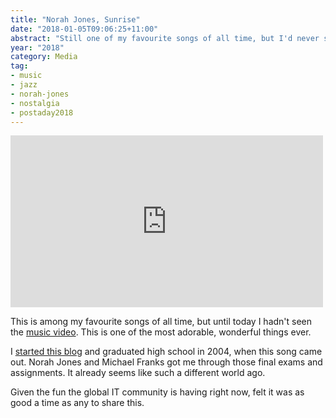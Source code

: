```yaml
---
title: "Norah Jones, Sunrise"
date: "2018-01-05T09:06:25+11:00"
abstract: "Still one of my favourite songs of all time, but I'd never seen the music video!"
year: "2018"
category: Media
tag:
- music
- jazz
- norah-jones
- nostalgia
- postaday2018
---
```

<p></p>

<iframe style="width:500px; height:275px; border:0px;" src="https://www.youtube.com/embed/fd02pGJx0s0"></iframe>

This is among my favourite songs of all time, but until today I hadn't seen the [music video]. This is one of the most adorable, wonderful things ever.

I [started this blog] and graduated high school in 2004, when this song came out. Norah Jones and Michael Franks got me through those final exams and assignments. It already seems like such a different world ago.

Given the fun the global IT community is having right now, felt it was as good a time as any to share this.

[music video]: https://www.youtube.com/fd02pGJx0s0
[started this blog]: https://rubenerd.com/the-first-post/ "The first post on Rubenerd!"

